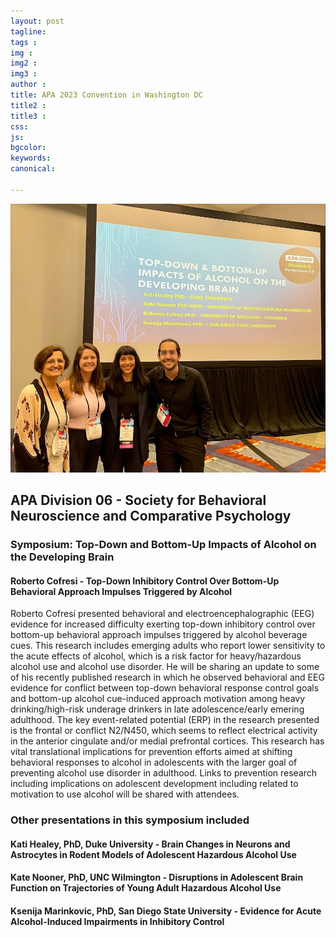 ```yaml
---
layout: post
tagline: 
tags : 
img : 
img2 :
img3 : 
author : 
title: APA 2023 Convention in Washington DC
title2 : 
title3 : 
css: 
js: 
bgcolor: 
keywords: 
canonical:

---
```

<span class="image small"><img src="/assets/images/news/APA2023.jpg" alt="" width="600"/></span>

## APA Division 06 - Society for Behavioral Neuroscience and Comparative Psychology 
### Symposium: Top-Down and Bottom-Up Impacts of Alcohol on the Developing Brain 
#### Roberto Cofresi - Top-Down Inhibitory Control Over Bottom-Up Behavioral Approach Impulses Triggered by Alcohol 

Roberto Cofresí presented behavioral and electroencephalographic (EEG) evidence for increased difficulty exerting top-down inhibitory control over bottom-up behavioral approach impulses triggered by alcohol beverage cues. This research includes emerging adults who report lower sensitivity to the acute effects of alcohol, which is a risk factor for heavy/hazardous alcohol use and alcohol use disorder. He will be sharing an update to some of his recently published research in which he observed behavioral and EEG evidence for conflict between top-down behavioral response control goals and bottom-up alcohol cue-induced approach motivation among heavy drinking/high-risk underage drinkers in late adolescence/early emering adulthood. The key event-related potential (ERP) in the research presented is the frontal or conflict N2/N450, which seems to reflect electrical activity in the anterior cingulate and/or medial prefrontal cortices. This research has vital translational implications for prevention efforts aimed at shifting behavioral responses to alcohol in adolescents with the larger goal of preventing alcohol use disorder in adulthood. Links to prevention research including implications on adolescent development including related to motivation to use alcohol will be shared with attendees. 


### Other presentations in this symposium included

#### Kati Healey, PhD, Duke University - Brain Changes in Neurons and Astrocytes in Rodent Models of Adolescent Hazardous Alcohol Use

#### Kate Nooner, PhD, UNC Wilmington - Disruptions in Adolescent Brain Function on Trajectories of Young Adult Hazardous Alcohol Use

#### Ksenija Marinkovic, PhD, San Diego State University - Evidence for Acute Alcohol-Induced Impairments in Inhibitory Control


